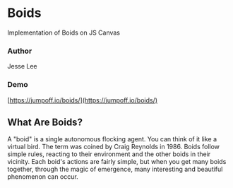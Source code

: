 # Boids
Implementation of Boids on JS Canvas

### Author
Jesse Lee

### Demo
[https://jumpoff.io/boids/](https://jumpoff.io/boids/)

## What Are Boids?
A "boid" is a single autonomous flocking agent. You can think of it like a virtual bird. The term was coined by Craig Reynolds in 1986. Boids follow simple rules, reacting to their environment and the other boids in their vicinity. Each boid's actions are fairly simple, but when you get many boids together, through the magic of emergence, many interesting and beautiful phenomenon can occur.
